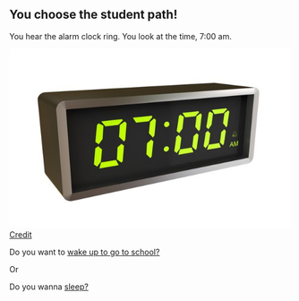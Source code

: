 ## You choose the student path!  

You hear the alarm clock ring. You look at the time, 7:00 am.  

![alarm7am](image/alarm7am.jpeg)  
[Credit](https://www.huffpost.com/entry/whats-the-deal-with-am-and-pm_n_5ab27fb8e4b0decad0461f3b)

Do you want to [wake up to go to school?](choice1/wakeup.md)

Or

Do you wanna [sleep?](choice2/snooze1.md)
